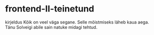 # frontend-II-teinetund
kirjeldus
Kõik on veel väga segane. Selle mõistmiseks läheb kaua aega. Tänu Solveigi abile sain natuke midagi tehtud. 
